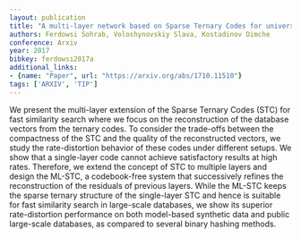 ```yaml
---
layout: publication
title: "A multi-layer network based on Sparse Ternary Codes for universal vector compression"
authors: Ferdowsi Sohrab, Voloshynovskiy Slava, Kostadinov Dimche
conference: Arxiv
year: 2017
bibkey: ferdowsi2017a
additional_links:
- {name: "Paper", url: "https://arxiv.org/abs/1710.11510"}
tags: ['ARXIV', 'TIP']
---
```

We present the multi-layer extension of the Sparse Ternary Codes (STC) for fast similarity search where we focus on the reconstruction of the database vectors from the ternary codes. To consider the trade-offs between the compactness of the STC and the quality of the reconstructed vectors, we study the rate-distortion behavior of these codes under different setups. We show that a single-layer code cannot achieve satisfactory results at high rates. Therefore, we extend the concept of STC to multiple layers and design the ML-STC, a codebook-free system that successively refines the reconstruction of the residuals of previous layers. While the ML-STC keeps the sparse ternary structure of the single-layer STC and hence is suitable for fast similarity search in large-scale databases, we show its superior rate-distortion performance on both model-based synthetic data and public large-scale databases, as compared to several binary hashing methods.